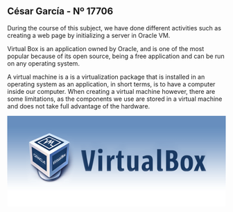 
## César García  - Nº 17706


During the course of this subject, we have done different activities such as creating a web page by initializing a server in Oracle VM.

Virtual Box is an application owned by Oracle, and is one of the most popular because of its open source, being a free application and can be run on any operating system.

A virtual machine is a is a virtualization package that is installed in an operating system as an application, in short terms, is to have a computer inside our computer.
When creating a virtual machine however, there are some limitations, as the components we use are stored in a virtual machine and does not take full advantage of the hardware.

![Alt Image of VirtualBox Couldnt be loaded](https://github.com/thechivas/Computer-Architecture/blob/master/vitualbox-on-manjaro-17.png)
